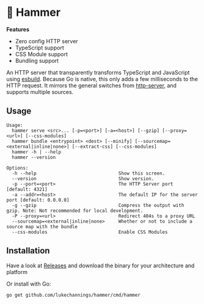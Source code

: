 # 🔨 Hammer

**Features**

- Zero config HTTP server
- TypeScript support
- CSS Module support
- Bundling support

An HTTP server that transparently transforms TypeScript and JavaScript using [esbuild](https://github.com/evanw/esbuild). Because Go is native, this only adds a few milliseconds to the HTTP request. It mirrors the general switches from [http-server](https://github.com/http-party/http-server), and supports multiple sources.

## Usage

```
Usage:
  hammer serve <src>... [-p=<port>] [-a=<host>] [--gzip] [--proxy=<url>] [--css-modules]
  hammer bundle <entrypoint> <dest> [--minify] [--sourcemap=<external|inline|none>] [--extract-css] [--css-modules]
  hammer -h | --help
  hammer --version

Options:
  -h --help                              Show this screen.
  --version                              Show version.
  -p --port=<port>                       The HTTP Server port [default: 4321]
  -a --addr=<host>                       The default IP for the server port [default: 0.0.0.0]
  -g --gzip                              Compress the output with gzip. Note: Not recommended for local development.
  -P --proxy=<url>                       Redirect 404s to a proxy URL
  --sourcemap=<external|inline|none>     Whether or not to include a source map with the bundle
  --css-modules                          Enable CSS Modules
```

## Installation

Have a look at [Releases](https://github.com/LukeChannings/hammer/releases/) and download the binary for your architecture and platform

Or install with Go:

```
go get github.com/lukechannings/hammer/cmd/hammer
```
